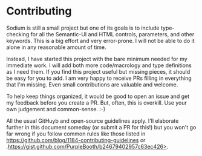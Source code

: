 # Contributing

Sodium is still a small project but one of its goals is to include type-checking
for all the Semantic-UI and HTML controls, parameters, and other keywords. This
is a big effort and very error-prone. I will not be able to do it alone in any
reasonable amount of time.

Instead, I have started this project with the bare minimum needed for my immediate
work. I will add both more code/macrology and type definitions as I need them.
If you find this project useful but missing pieces, it should be easy for you to
add. I am very happy to receive PRs filling in everything that I'm missing. Even
small contributions are valuable and welcome.

To help keep things organized, it would be good to open an issue and get my feedback
before you create a PR. But, often, this is overkill. Use your own judgement and
common-sense. :-)

All the usual GitHuyb and open-source guidelines apply. I'll elaborate further in
this document someday (or submit a PR for this!) but you won't go far wrong if you
follow common rules like those listed in
<https://github.com/blog/1184-contributing-guidelines> or
.https://gist.github.com/PurpleBooth/b24679402957c63ec426>.
